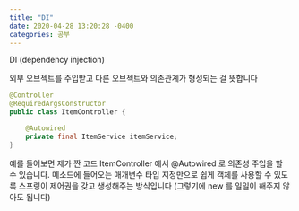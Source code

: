 ```yaml
---
title: "DI"
date: 2020-04-28 13:20:28 -0400
categories: 공부
---
```


DI (dependency injection)

외부 오브젝트를 주입받고 다른 오브젝트와 의존관계가 형성되는 걸 뜻합니다

```java
@Controller
@RequiredArgsConstructor
public class ItemController {

    @Autowired
    private final ItemService itemService;
}
```
예를 들어보면 제가 짠 코드 ItemController 에서 @Autowired 로 의존성 주입을 할 수 있습니다. 메소드에 들어오는 매개변수 타입 지정만으로 쉽게 객체를 사용할 수 있도록
스프링이 제어권을 갖고 생성해주는 방식입니다 (그렇기에 new 를 일일이 해주지 않아도 됩니다)


 
 